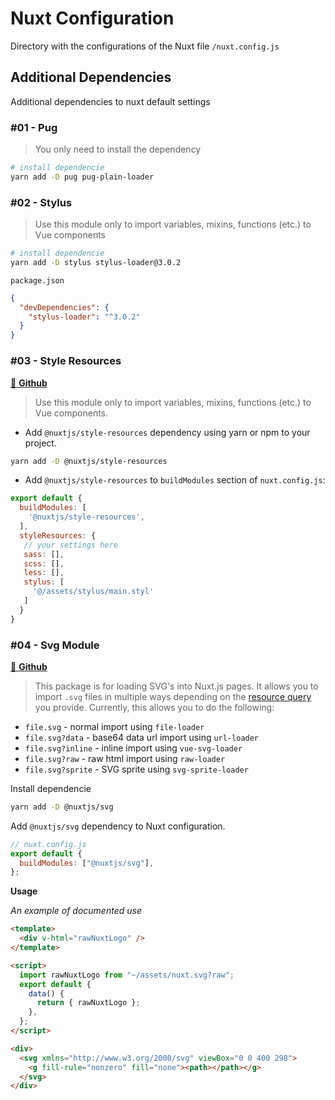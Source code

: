 # Nuxt Configuration

Directory with the configurations of the Nuxt file `/nuxt.config.js`

## Additional Dependencies

Additional dependencies to nuxt default settings

### #01 - Pug

> You only need to install the dependency

```bash
# install dependencie
yarn add -D pug pug-plain-loader
```

### #02 - Stylus

>Use this module only to import variables, mixins, functions (etc.) to Vue components

```bash
# install dependencie
yarn add -D stylus stylus-loader@3.0.2
```

`package.json`

```json
{
  "devDependencies": {
    "stylus-loader": "^3.0.2"
  }
}
```

### #03 - Style Resources

[🔗 **Github**](https://github.com/nuxt-community/style-resources-module)

> Use this module only to import variables, mixins, functions (etc.) to Vue components.

- Add `@nuxtjs/style-resources` dependency using yarn or npm to your project.

```bash
yarn add -D @nuxtjs/style-resources
```

- Add `@nuxtjs/style-resources` to `buildModules` section of `nuxt.config.js`:

```js
export default {
  buildModules: [
    '@nuxtjs/style-resources',
  ],
  styleResources: {
   // your settings here
   sass: [],
   scss: [],
   less: [],
   stylus: [
     '@/assets/stylus/main.styl'
   ]
  }
}
```

### #04 - Svg Module

[🔗 **Github**](https://github.com/nuxt-community/svg-module)

> This package is for loading SVG's into Nuxt.js pages. It allows you to import `.svg` files in multiple ways depending on the [resource query](https://webpack.js.org/configuration/module/#rule-resourcequery) you provide. Currently, this allows you to do the following:

- `file.svg` - normal import using `file-loader`
- `file.svg?data` - base64 data url import using `url-loader`
- `file.svg?inline` - inline import using `vue-svg-loader`
- `file.svg?raw` - raw html import using `raw-loader`
- `file.svg?sprite` - SVG sprite using `svg-sprite-loader`

Install dependencie

```bash
yarn add -D @nuxtjs/svg
```

Add `@nuxtjs/svg` dependency to Nuxt configuration.

```javascript
// nuxt.config.js
export default {
  buildModules: ["@nuxtjs/svg"],
};
```

__Usage__

*An example of documented use*

```html
<template>
  <div v-html="rawNuxtLogo" />
</template>

<script>
  import rawNuxtLogo from "~/assets/nuxt.svg?raw";
  export default {
    data() {
      return { rawNuxtLogo };
    },
  };
</script>
```

```html
<div>
  <svg xmlns="http://www.w3.org/2000/svg" viewBox="0 0 400 298">
    <g fill-rule="nonzero" fill="none"><path></path></g>
  </svg>
</div>
```
